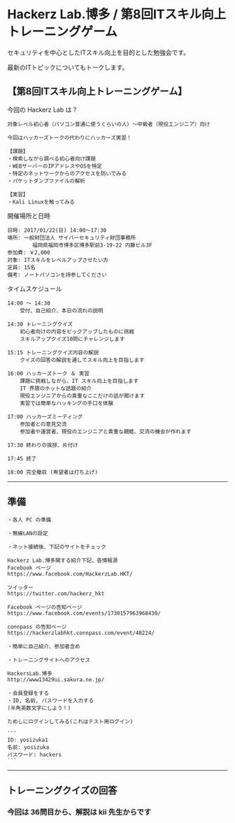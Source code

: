 # Hackerz Lab.博多 / 第8回ITスキル向上トレーニングゲーム

セキュリティを中心としたITスキル向上を目的とした勉強会です。

最新のITトピックについてもトークします。

## 【第8回ITスキル向上トレーニングゲーム】

今回の Hackerz Lab は ?

    対象レベル初心者（パソコン普通に使うくらいの人）～中級者（現役エンジニア）向け

    今回はハッカーズトークの代わりにハッカーズ実習！

    【課題】
    ・検索しながら調べる初心者向け課題
    ・WEBサーバーのIPアドレスやOSを特定
    ・特定のネットワークからのアクセスを防いでみる
    ・パケットダンプファイルの解析

    【実習】
    ・Kali Linuxを触ってみる

開催場所と日時

    日時: 2017/01/22(日) 14:00〜17:30
    場所: 一般財団法人 サイバーセキュリティ財団事務所
            福岡県福岡市博多区博多駅前3-19-22 内藤ビル3F
    参加費: ￥2,000
    対象: ITスキルをレベルアップさせたい方
    定員: 15名
    備考: ノートパソコンを持参してください

タイムスケジュール

    14:00 ～ 14:30
        受付、自己紹介、本日の流れの説明

    14:30 トレーニングクイズ
        初心者向けの内容をピックアップしたものに挑戦
        スキルアップクイズ10問にチャレンジします

    15:15 トレーニングクイズ内容の解説
        クイズの回答の解説を通してスキル向上を目指します

    16:00 ハッカーズトーク ＆ 実習
        課題に挑戦しながら、IT スキル向上を目指します
        IT 界隈のホットな話題の紹介
        現役エンジニアからの貴重なここだけの話が聞けます
        実習では簡単なハッキングの手口を体験

    17:00 ハッカーズミーティング
        参加者との意見交流
        参加者や運営者、現役のエンジニアと貴重な親睦、交流の機会が作れます

    17:30 終わりの挨拶、片付け

    17:45 終了

    18:00 完全撤収 (希望者は打ち上げ)

------

## 準備

    ・各人 PC の準備

    ・無線LANの設定

    ・ネット接続後、下記のサイトをチェック

    Hackerz Lab.博多関する紹介下記、各情報源
    Facebook ページ
    https://www.facebook.com/HackerzLab.HKT/

    ツイッター
    https://twitter.com/hackerz_hkt

    Facebook ページの告知ページ
    https://www.facebook.com/events/1730157963968430/

    connpass の告知ページ
    https://hackerzlabhkt.connpass.com/event/48224/

    ・簡単に自己紹介、参加者含め

    ・トレーニングサイトへのアクセス

    HackersLab.博多
    http://www13429ui.sakura.ne.jp/

    ・会員登録をする
    ・ID, 名前, パスワードを入力する
    (半角英数文字にしよう！)

    ためしにログインしてみる(これはテスト用ログイン)

    ```
    ID: yosizuka1
    名前: yosizuka
    パスワード: hackers
    ```

-----


## トレーニングクイズの回答

### 今回は 36問目から、解説は kii 先生からです
